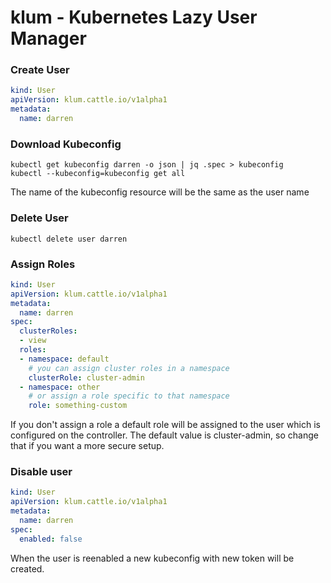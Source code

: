 klum - Kubernetes Lazy User Manager
========

### Create User

```yaml
kind: User
apiVersion: klum.cattle.io/v1alpha1
metadata:
  name: darren
```

### Download Kubeconfig

```shell script
kubectl get kubeconfig darren -o json | jq .spec > kubeconfig
kubectl --kubeconfig=kubeconfig get all
```

The name of the kubeconfig resource will be the same as the user name

### Delete User

```shell script
kubectl delete user darren
```

### Assign Roles

```yaml
kind: User
apiVersion: klum.cattle.io/v1alpha1
metadata:
  name: darren
spec:
  clusterRoles:
  - view
  roles:
  - namespace: default
    # you can assign cluster roles in a namespace
    clusterRole: cluster-admin
  - namespace: other
    # or assign a role specific to that namespace
    role: something-custom
```

If you don't assign a role a default role will be assigned to the user which is
configured on the controller.  The default value is cluster-admin, so change
that if you want a more secure setup.

### Disable user

```yaml
kind: User
apiVersion: klum.cattle.io/v1alpha1
metadata:
  name: darren
spec:
  enabled: false
```

When the user is reenabled a new kubeconfig with new token will be created.